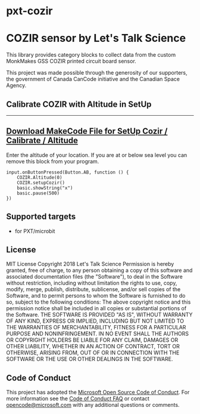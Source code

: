 # pxt-cozir
# COZIR sensor by Let's Talk Science
This library provides category blocks to collect data from the custom MonkMakes GSS COZIR printed circuit board sensor.

This project was made possible through the generosity of our supporters, the government of Canada CanCode initiative and the Canadian Space Agency.

## Calibrate COZIR with Altitude in SetUp
---
[Download MakeCode File for SetUp Cozir / Calibrate / Altitude](https://makecode.microbit.org/_MKUAYVPpJ9fo)
---

Enter the altitude of your location.  If you are at or below sea level you can remove this block from your program.
```blocks
input.onButtonPressed(Button.AB, function () {
    COZIR.Altitude(0)
    COZIR.setupCozir()
    basic.showString("x")
    basic.pause(500)
})
```

## Supported targets
* for PXT/microbit

## License
MIT License
Copyright 2018 Let's Talk Science
Permission is hereby granted, free of charge, to any person obtaining a copy of this software and associated documentation files (the "Software"), to deal in the Software without restriction, including without limitation the rights to use, copy, modify, merge, publish, distribute, sublicense, and/or sell copies of the Software, and to permit persons to whom the Software is furnished to do so, subject to the following conditions:
The above copyright notice and this permission notice shall be included in all copies or substantial portions of the Software.
THE SOFTWARE IS PROVIDED "AS IS", WITHOUT WARRANTY OF ANY KIND, EXPRESS OR IMPLIED, INCLUDING BUT NOT LIMITED TO THE WARRANTIES OF MERCHANTABILITY, FITNESS FOR A PARTICULAR PURPOSE AND NONINFRINGEMENT. IN NO EVENT SHALL THE AUTHORS OR COPYRIGHT HOLDERS BE LIABLE FOR ANY CLAIM, DAMAGES OR OTHER LIABILITY, WHETHER IN AN ACTION OF CONTRACT, TORT OR OTHERWISE, ARISING FROM, OUT OF OR IN CONNECTION WITH THE SOFTWARE OR THE USE OR OTHER DEALINGS IN THE SOFTWARE.

## Code of Conduct
This project has adopted the [Microsoft Open Source Code of Conduct](https://opensource.microsoft.com/codeofconduct/). For more information see the [Code of Conduct FAQ](https://opensource.microsoft.com/codeofconduct/faq/) or contact [opencode@microsoft.com](mailto:opencode@microsoft.com) with any additional questions or comments.

